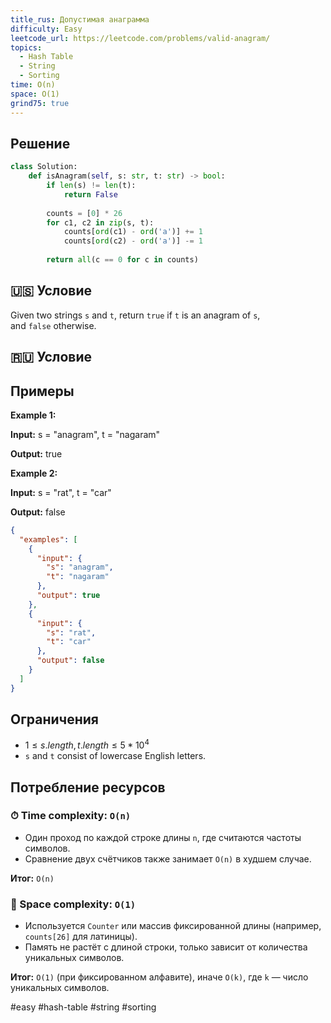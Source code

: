 ```yaml
---
title_rus: Допустимая анаграмма
difficulty: Easy
leetcode_url: https://leetcode.com/problems/valid-anagram/
topics:
  - Hash Table
  - String
  - Sorting
time: O(n)
space: O(1)
grind75: true
---
```


## Решение

```python
class Solution:  
    def isAnagram(self, s: str, t: str) -> bool:  
        if len(s) != len(t):  
            return False  
  
        counts = [0] * 26  
        for c1, c2 in zip(s, t):  
            counts[ord(c1) - ord('a')] += 1  
            counts[ord(c2) - ord('a')] -= 1  
  
        return all(c == 0 for c in counts)
```

## 🇺🇸 Условие

Given two strings `s` and `t`, return `true` if `t` is an anagram of `s`, and `false` otherwise.

## 🇷🇺 Условие

<!-- Место для вставки перевода на русском языке -->

## Примеры

**Example 1:**

**Input:** s = "anagram", t = "nagaram"

**Output:** true

**Example 2:**

**Input:** s = "rat", t = "car"

**Output:** false

```json
{
  "examples": [
    {
      "input": {
        "s": "anagram",
        "t": "nagaram"
      },
      "output": true
    },
    {
      "input": {
        "s": "rat",
        "t": "car"
      },
      "output": false
    }
  ]
}
```

## Ограничения

- $1 \leq s.length, t.length \leq 5 * 10^4$
- `s` and `t` consist of lowercase English letters.

## Потребление ресурсов
### ⏱ Time complexity: `O(n)`

- Один проход по каждой строке длины `n`, где считаются частоты символов.
- Сравнение двух счётчиков также занимает `O(n)` в худшем случае.

**Итог:** `O(n)`

### 🧠 Space complexity: `O(1)`

- Используется `Counter` или массив фиксированной длины (например, `counts[26]` для латиницы).
- Память не растёт с длиной строки, только зависит от количества уникальных символов.

**Итог:** `O(1)` (при фиксированном алфавите), иначе `O(k)`, где `k` — число уникальных символов.

#easy #hash-table #string #sorting
